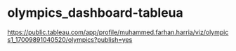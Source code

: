 # olympics_dashboard-tableua
https://public.tableau.com/app/profile/muhammed.farhan.harria/viz/olympics1_17009891040520/olympics?publish=yes
